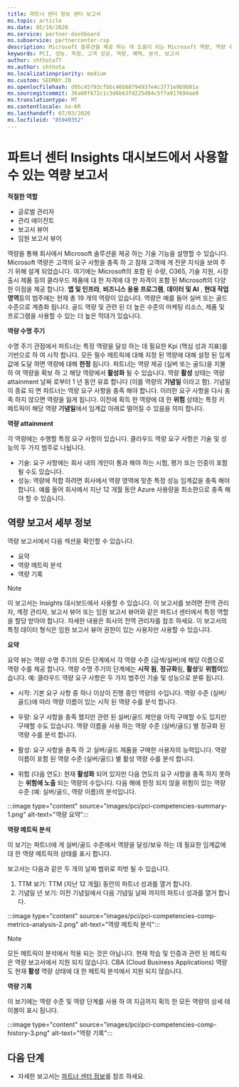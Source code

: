 ```yaml
---
title: 파트너 센터 정보 센터 보고서
ms.topic: article
ms.date: 05/19/2020
ms.service: partner-dashboard
ms.subservice: partnercenter-csp
description: Microsoft 솔루션을 제공 하는 데 도움이 되는 Microsoft 역량, 역량 수준 및 제품을 개선할 수 있는 방법을 확인 하세요.
keywords: PCI, 성능, 측정, 고객 성공, 역량, 혜택, 분석, 보고서
author: shthota77
ms.author: shthota
ms.localizationpriority: medium
ms.custom: SEOMAY.20
ms.openlocfilehash: d95c45793cfbbc46b68794937e4c3771e9b9b01a
ms.sourcegitcommit: 36a60f672c1c3d6b63fd225d04c5ffa917694ae0
ms.translationtype: MT
ms.contentlocale: ko-KR
ms.lasthandoff: 07/03/2020
ms.locfileid: "85949352"
---
```

# <a name="competencies-report-available-from-the-partner-center-insights-dashboard"></a>파트너 센터 Insights 대시보드에서 사용할 수 있는 역량 보고서

**적절한 역할**
- 글로벌 관리자
- 관리 에이전트
- 보고서 뷰어
- 임원 보고서 뷰어

역량을 통해 회사에서 Microsoft 솔루션을 제공 하는 기술 기능을 설명할 수 있습니다. Microsoft 역량은 고객의 요구 사항을 충족 하 고 잠재 고객에 게 전문 지식을 보여 주기 위해 설계 되었습니다. 여기에는 Microsoft의 포함 된 수량, O365, 기술 지원, 시장 출시 제품 등의 클라우드 제품에 대 한 자격에 대 한 자격이 포함 된 Microsoft의 다양 한 이점을 제공 합니다. **앱 및 인프라**, **비즈니스 응용 프로그램**, **데이터 및 AI** , **현대 작업 영역**등의 범주에는 현재 총 19 개의 역량이 있습니다. 역량은 예를 들어 실버 또는 골드 수준으로 계층화 됩니다. 골드 역량 및 관련 된 더 높은 수준의 마케팅 리소스, 제품 및 프로그램을 사용할 수 있는 더 높은 막대가 있습니다.  

**역량 수명 주기**

수명 주기 관점에서 파트너는 특정 역량을 달성 하는 데 필요한 Kpi (핵심 성과 지표)를 기반으로 하 여 시작 합니다. 모든 필수 메트릭에 대해 지정 된 역량에 대해 설정 된 임계값에 도달 하면 역량에 대해 **한정** 됩니다. 파트너는 역량 제공 (실버 또는 골드)을 지불 하 여 역량을 확보 하 고 해당 역량에서 **활성화** 될 수 있습니다. 역량 **활성** 상태는 역량 attainment 날짜 로부터 1 년 동안 유효 합니다 (이를 역량의 **기념일** 이라고 함). 기념일이 종료 되 면 파트너는 역량 요구 사항을 충족 해야 합니다. 이러한 요구 사항을 다시 충족 하지 않으면 역량을 잃게 됩니다. 이전에 획득 한 역량에 대 한 **위험** 상태는 특정 키 메트릭이 해당 역량 **기념일**에서 임계값 아래로 떨어질 수 있음을 의미 합니다.

**역량 attainment**

각 역량에는 수행할 특정 요구 사항이 있습니다. 클라우드 역량 요구 사항은 기술 및 성능의 두 가지 범주로 나뉩니다.

- 기술: 요구 사항에는 회사 내의 개인이 통과 해야 하는 시험, 평가 또는 인증이 포함 될 수도 있습니다.
- 성능: 역량에 적합 하려면 회사에서 역량 영역에 맞춘 특정 성능 임계값을 충족 해야 합니다. 예를 들어 회사에서 지난 12 개월 동안 Azure 사용량을 최소한으로 충족 해야 할 수 있습니다.

## <a name="competencies-report-details"></a>역량 보고서 세부 정보

역량 보고서에서 다음 섹션을 확인할 수 있습니다.

- 요약
- 역량 메트릭 분석
- 역량 기록

 > [!NOTE]
 > 이 보고서는 Insights 대시보드에서 사용할 수 있습니다. 이 보고서를 보려면 전역 관리자, 계정 관리자, 보고서 뷰어 또는 임원 보고서 뷰어와 같은 파트너 센터에서 특정 역할을 할당 받아야 합니다. 자세한 내용은 회사의 전역 관리자를 참조 하세요. 이 보고서의 특정 데이터 형식은 임원 보고서 뷰어 권한이 있는 사용자만 사용할 수 있습니다.

**요약**

요약 뷰는 역량 수명 주기의 모든 단계에서 각 역량 수준 (금색/실버)에 해당 이름으로 역량 수를 제공 합니다. 역량 수명 주기의 단계에는 **시작 됨**, **정규화**됨, **활성**및 **위험이**있습니다. 예: 클라우드 역량 요구 사항은 두 가지 범주인 기술 및 성능으로 분류 됩니다.

- 시작: 기본 요구 사항 중 하나 이상이 진행 중인 역량의 수입니다.
역량 수준 (실버/골드)에 따라 역량 이름이 있는 시작 된 역량 수를 분석 합니다.

- 우량: 요구 사항을 충족 했지만 관련 된 실버/골드 제안을 아직 구매할 수도 있지만 구매할 수도 있습니다. 역량 이름을 사용 하는 역량 수준 (실버/골드) 별 정규화 된 역량 수를 분석 합니다.

- 활성: 요구 사항을 충족 하 고 실버/골드 제품을 구매한 사용자의 능력입니다. 역량 이름이 포함 된 역량 수준 (실버/골드) 별 활성 역량 수를 분석 합니다.

- 위험 (다음 연도): 현재 **활성화** 되어 있지만 다음 연도의 요구 사항을 충족 하지 못하는 **위험에 노출** 되는 역량의 수입니다.
다음 해에 한정 되지 않을 위험이 있는 역량 수준 (예: 실버/골드, 역량 이름)의 분석입니다.

:::image type="content" source="images/pci/pci-competencies-summary-1.png" alt-text="역량 요약":::

**역량 메트릭 분석**

이 보기는 파트너에 게 실버/골드 수준에서 역량을 달성/보유 하는 데 필요한 임계값에 대 한 역량 메트릭의 상태를 표시 합니다. 

보고서는 다음과 같은 두 개의 날짜 범위로 피벗 될 수 있습니다.

1. TTM 보기: TTM (지난 12 개월) 동안의 파트너 성과를 열거 합니다.
2. 기념일 년 보기: 이전 기념일에서 다음 기념일 날짜 까지의 파트너 성과를 열거 합니다.

:::image type="content" source="images/pci/pci-competencies-comp-metrics-analysis-2.png" alt-text="역량 메트릭 분석":::

> [!NOTE]
 > 모든 메트릭이 분석에서 적용 되는 것은 아닙니다. 현재 학습 및 인증과 관련 된 메트릭은 역량 보고서에서 지원 되지 않습니다. CBA (Cloud Business Applications) 역량도 현재 **활성** 역량 상태에 대 한 메트릭 분석에서 지원 되지 않습니다.

**역량 기록**

이 보기에는 역량 수준 및 역량 단계를 사용 하 여 지금까지 획득 한 모든 역량의 상세 테이블이 표시 됩니다.

:::image type="content" source="images/pci/pci-competencies-comp-history-3.png" alt-text="역량 기록":::

## <a name="next-steps"></a>다음 단계

- 자세한 보고서는 [파트너 센터 정보](partner-center-insights.md)를 참조 하세요.
